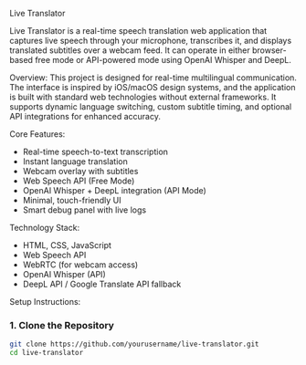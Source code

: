Live Translator

Live Translator is a real-time speech translation web application that captures live speech through your microphone, transcribes it, and displays translated subtitles over a webcam feed. It can operate in either browser-based free mode or API-powered mode using OpenAI Whisper and DeepL.

Overview:
This project is designed for real-time multilingual communication. The interface is inspired by iOS/macOS design systems, and the application is built with standard web technologies without external frameworks. It supports dynamic language switching, custom subtitle timing, and optional API integrations for enhanced accuracy.

Core Features:
- Real-time speech-to-text transcription
- Instant language translation
- Webcam overlay with subtitles
- Web Speech API (Free Mode)
- OpenAI Whisper + DeepL integration (API Mode)
- Minimal, touch-friendly UI
- Smart debug panel with live logs

Technology Stack:
- HTML, CSS, JavaScript
- Web Speech API
- WebRTC (for webcam access)
- OpenAI Whisper (API)
- DeepL API / Google Translate API fallback

Setup Instructions:
### 1. Clone the Repository

```bash
git clone https://github.com/yourusername/live-translator.git
cd live-translator
